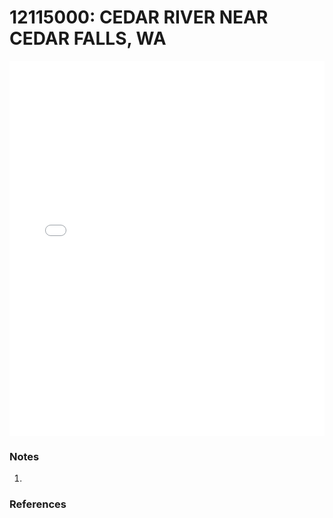 # 12115000: CEDAR RIVER NEAR CEDAR FALLS, WA

<iframe src="/distribution_estimation/_static/stations/12115000_fdc.html" width="100%" height="600" frameborder="0"></iframe>

### Notes
1. 

### References

